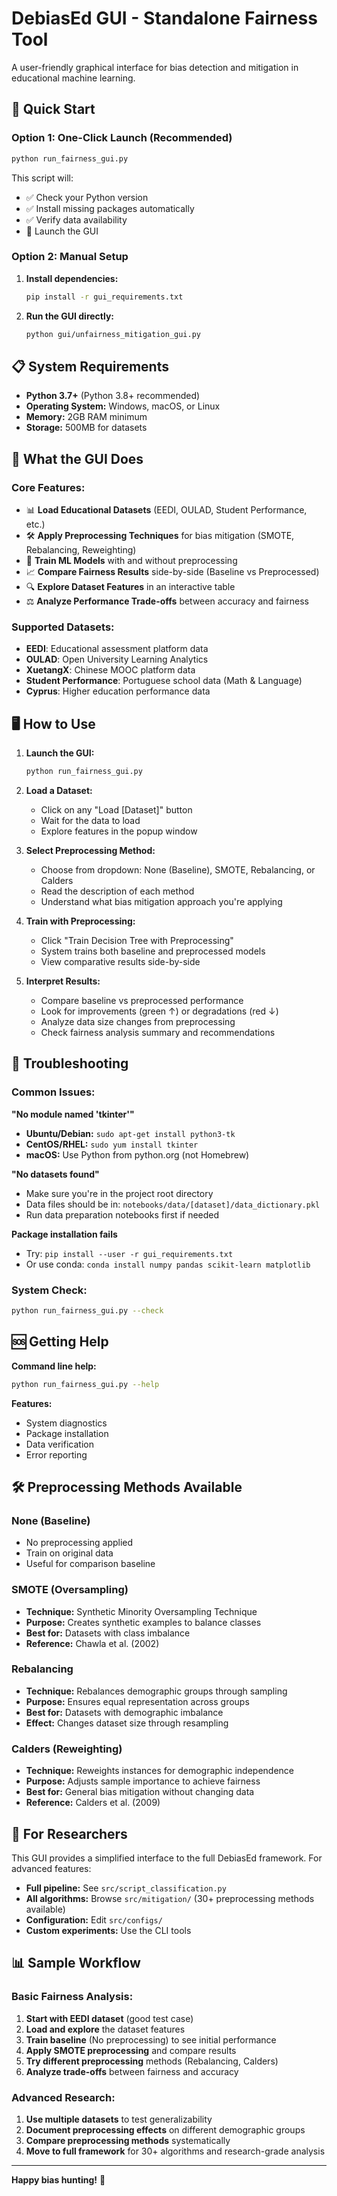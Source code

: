# DebiasEd GUI - Standalone Fairness Tool

A user-friendly graphical interface for bias detection and mitigation in educational machine learning.

## 🚀 Quick Start

### Option 1: One-Click Launch (Recommended)
```bash
python run_fairness_gui.py
```

This script will:
- ✅ Check your Python version
- ✅ Install missing packages automatically
- ✅ Verify data availability
- 🚀 Launch the GUI

### Option 2: Manual Setup

1. **Install dependencies:**
   ```bash
   pip install -r gui_requirements.txt
   ```

2. **Run the GUI directly:**
   ```bash
   python gui/unfairness_mitigation_gui.py
   ```

## 📋 System Requirements

- **Python 3.7+** (Python 3.8+ recommended)
- **Operating System:** Windows, macOS, or Linux
- **Memory:** 2GB RAM minimum
- **Storage:** 500MB for datasets

## 🎯 What the GUI Does

### Core Features:
- 📊 **Load Educational Datasets** (EEDI, OULAD, Student Performance, etc.)
- 🛠️ **Apply Preprocessing Techniques** for bias mitigation (SMOTE, Rebalancing, Reweighting)
- 🤖 **Train ML Models** with and without preprocessing
- 📈 **Compare Fairness Results** side-by-side (Baseline vs Preprocessed)
- 🔍 **Explore Dataset Features** in an interactive table
- ⚖️ **Analyze Performance Trade-offs** between accuracy and fairness

### Supported Datasets:
- **EEDI**: Educational assessment platform data
- **OULAD**: Open University Learning Analytics
- **XuetangX**: Chinese MOOC platform data
- **Student Performance**: Portuguese school data (Math & Language)
- **Cyprus**: Higher education performance data

## 🖥️ How to Use

1. **Launch the GUI:**
   ```bash
   python run_fairness_gui.py
   ```

2. **Load a Dataset:**
   - Click on any "Load [Dataset]" button
   - Wait for the data to load
   - Explore features in the popup window

3. **Select Preprocessing Method:**
   - Choose from dropdown: None (Baseline), SMOTE, Rebalancing, or Calders
   - Read the description of each method
   - Understand what bias mitigation approach you're applying

4. **Train with Preprocessing:**
   - Click "Train Decision Tree with Preprocessing"
   - System trains both baseline and preprocessed models
   - View comparative results side-by-side

5. **Interpret Results:**
   - Compare baseline vs preprocessed performance
   - Look for improvements (green ↑) or degradations (red ↓)
   - Analyze data size changes from preprocessing
   - Check fairness analysis summary and recommendations

## 🔧 Troubleshooting

### Common Issues:

**"No module named 'tkinter'"**
- **Ubuntu/Debian:** `sudo apt-get install python3-tk`
- **CentOS/RHEL:** `sudo yum install tkinter`
- **macOS:** Use Python from python.org (not Homebrew)

**"No datasets found"**
- Make sure you're in the project root directory
- Data files should be in: `notebooks/data/[dataset]/data_dictionary.pkl`
- Run data preparation notebooks first if needed

**Package installation fails**
- Try: `pip install --user -r gui_requirements.txt`
- Or use conda: `conda install numpy pandas scikit-learn matplotlib`

### System Check:
```bash
python run_fairness_gui.py --check
```

## 🆘 Getting Help

**Command line help:**
```bash
python run_fairness_gui.py --help
```

**Features:**
- System diagnostics
- Package installation
- Data verification
- Error reporting

## 🛠️ Preprocessing Methods Available

### **None (Baseline)**
- No preprocessing applied
- Train on original data
- Useful for comparison baseline

### **SMOTE (Oversampling)**
- **Technique:** Synthetic Minority Oversampling Technique
- **Purpose:** Creates synthetic examples to balance classes
- **Best for:** Datasets with class imbalance
- **Reference:** Chawla et al. (2002)

### **Rebalancing**
- **Technique:** Rebalances demographic groups through sampling
- **Purpose:** Ensures equal representation across groups
- **Best for:** Datasets with demographic imbalance
- **Effect:** Changes dataset size through resampling

### **Calders (Reweighting)**
- **Technique:** Reweights instances for demographic independence
- **Purpose:** Adjusts sample importance to achieve fairness
- **Best for:** General bias mitigation without changing data
- **Reference:** Calders et al. (2009)

## 🔬 For Researchers

This GUI provides a simplified interface to the full DebiasEd framework. For advanced features:

- **Full pipeline:** See `src/script_classification.py`
- **All algorithms:** Browse `src/mitigation/` (30+ preprocessing methods available)
- **Configuration:** Edit `src/configs/`
- **Custom experiments:** Use the CLI tools

## 📊 Sample Workflow

### **Basic Fairness Analysis:**
1. **Start with EEDI dataset** (good test case)
2. **Load and explore** the dataset features
3. **Train baseline** (No preprocessing) to see initial performance
4. **Apply SMOTE preprocessing** and compare results
5. **Try different preprocessing** methods (Rebalancing, Calders)
6. **Analyze trade-offs** between fairness and accuracy

### **Advanced Research:**
1. **Use multiple datasets** to test generalizability
2. **Document preprocessing effects** on different demographic groups
3. **Compare preprocessing methods** systematically
4. **Move to full framework** for 30+ algorithms and research-grade analysis

---

**Happy bias hunting!** 🎯 